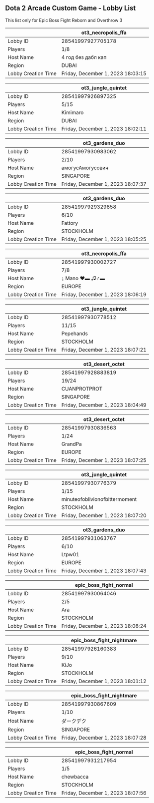 ## Dota 2 Arcade Custom Game - Lobby List

This list only for Epic Boss Fight Reborn and Overthrow 3

|  | ot3_necropolis_ffa |
| ------ | ------ |
| Lobby ID | 28541997927705178 |
| Players | 1/8 |
| Host Name | 4 год  без дабл кап |
| Region | DUBAI |
| Lobby Creation Time | Friday, December 1, 2023 18:03:15 |


|  | ot3_jungle_quintet |
| ------ | ------ |
| Lobby ID | 28541997926897325 |
| Players | 5/15 |
| Host Name | Kimimaro |
| Region | DUBAI |
| Lobby Creation Time | Friday, December 1, 2023 18:02:11 |


|  | ot3_gardens_duo |
| ------ | ------ |
| Lobby ID | 28541997930983062 |
| Players | 2/10 |
| Host Name | амогусАмогусович |
| Region | SINGAPORE |
| Lobby Creation Time | Friday, December 1, 2023 18:07:37 |


|  | ot3_gardens_duo |
| ------ | ------ |
| Lobby ID | 28541997929329858 |
| Players | 6/10 |
| Host Name | Fattory |
| Region | STOCKHOLM |
| Lobby Creation Time | Friday, December 1, 2023 18:05:25 |


|  | ot3_necropolis_ffa |
| ------ | ------ |
| Lobby ID | 28541997930002727 |
| Players | 7/8 |
| Host Name | ↨ Mano ♥▬ ♫♂▬ |
| Region | EUROPE |
| Lobby Creation Time | Friday, December 1, 2023 18:06:19 |


|  | ot3_jungle_quintet |
| ------ | ------ |
| Lobby ID | 28541997930778512 |
| Players | 11/15 |
| Host Name | Pepehands |
| Region | STOCKHOLM |
| Lobby Creation Time | Friday, December 1, 2023 18:07:21 |


|  | ot3_desert_octet |
| ------ | ------ |
| Lobby ID | 28541997928883819 |
| Players | 19/24 |
| Host Name | CUANPROTPROT |
| Region | SINGAPORE |
| Lobby Creation Time | Friday, December 1, 2023 18:04:49 |


|  | ot3_desert_octet |
| ------ | ------ |
| Lobby ID | 28541997930836563 |
| Players | 1/24 |
| Host Name | GrandPa |
| Region | EUROPE |
| Lobby Creation Time | Friday, December 1, 2023 18:07:25 |


|  | ot3_jungle_quintet |
| ------ | ------ |
| Lobby ID | 28541997930776379 |
| Players | 1/15 |
| Host Name | minuteofoblivionofbittermoment |
| Region | STOCKHOLM |
| Lobby Creation Time | Friday, December 1, 2023 18:07:20 |


|  | ot3_gardens_duo |
| ------ | ------ |
| Lobby ID | 28541997931063767 |
| Players | 6/10 |
| Host Name | Ltpw01 |
| Region | EUROPE |
| Lobby Creation Time | Friday, December 1, 2023 18:07:43 |


|  | epic_boss_fight_normal |
| ------ | ------ |
| Lobby ID | 28541997930064046 |
| Players | 2/5 |
| Host Name | Ara |
| Region | STOCKHOLM |
| Lobby Creation Time | Friday, December 1, 2023 18:06:24 |


|  | epic_boss_fight_nightmare |
| ------ | ------ |
| Lobby ID | 28541997926160383 |
| Players | 9/10 |
| Host Name | KiJo |
| Region | STOCKHOLM |
| Lobby Creation Time | Friday, December 1, 2023 18:01:12 |


|  | epic_boss_fight_nightmare |
| ------ | ------ |
| Lobby ID | 28541997930867609 |
| Players | 1/10 |
| Host Name | ダークデク |
| Region | SINGAPORE |
| Lobby Creation Time | Friday, December 1, 2023 18:07:28 |


|  | epic_boss_fight_normal |
| ------ | ------ |
| Lobby ID | 28541997931217954 |
| Players | 1/5 |
| Host Name | chewbacca |
| Region | STOCKHOLM |
| Lobby Creation Time | Friday, December 1, 2023 18:07:56 |


